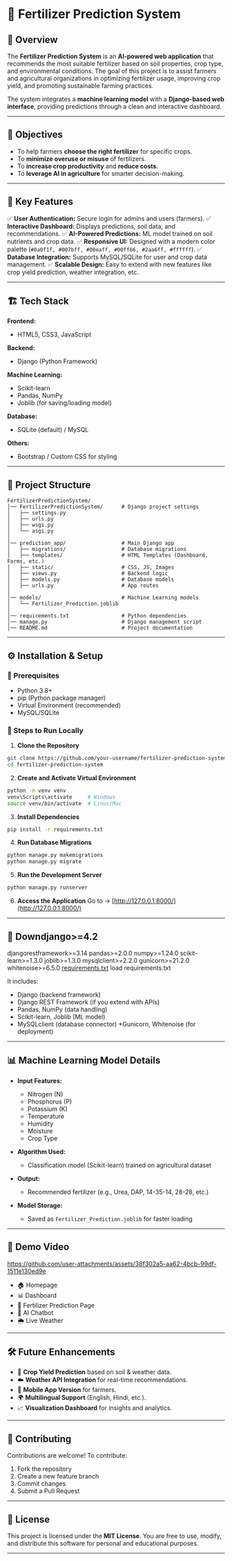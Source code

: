 # 🌱 Fertilizer Prediction System

## 📌 Overview

The **Fertilizer Prediction System** is an **AI-powered web application** that recommends the most suitable fertilizer based on soil properties, crop type, and environmental conditions. The goal of this project is to assist farmers and agricultural organizations in optimizing fertilizer usage, improving crop yield, and promoting sustainable farming practices.

The system integrates a **machine learning model** with a **Django-based web interface**, providing predictions through a clean and interactive dashboard.

---

## 🎯 Objectives

* To help farmers **choose the right fertilizer** for specific crops.
* To **minimize overuse or misuse** of fertilizers.
* To **increase crop productivity** and **reduce costs**.
* To **leverage AI in agriculture** for smarter decision-making.

---

## 🚀 Key Features

✅ **User Authentication:** Secure login for admins and users (farmers).
✅ **Interactive Dashboard:** Displays predictions, soil data, and recommendations.
✅ **AI-Powered Predictions:** ML model trained on soil nutrients and crop data.
✅ **Responsive UI:** Designed with a modern color palette (`#0a0f1f, #007bff, #00eaff, #00ff66, #2aa6ff, #ffffff`).
✅ **Database Integration:** Supports MySQL/SQLite for user and crop data management.
✅ **Scalable Design:** Easy to extend with new features like crop yield prediction, weather integration, etc.

---

## 🏗️ Tech Stack

**Frontend:**

* HTML5, CSS3, JavaScript

**Backend:**

* Django (Python Framework)

**Machine Learning:**

* Scikit-learn
* Pandas, NumPy
* Joblib (for saving/loading model)

**Database:**

* SQLite (default) / MySQL

**Others:**

* Bootstrap / Custom CSS for styling

---

## 📂 Project Structure

```
FertilizerPredictionSystem/
│── FertilizerPredictionSystem/      # Django project settings
│   ├── settings.py
│   ├── urls.py
│   ├── wsgi.py
│   └── asgi.py
│
│── prediction_app/                  # Main Django app
│   ├── migrations/                  # Database migrations
│   ├── templates/                   # HTML Templates (Dashboard, Forms, etc.)
│   ├── static/                      # CSS, JS, Images
│   ├── views.py                     # Backend logic
│   ├── models.py                    # Database models
│   ├── urls.py                      # App routes
│
│── models/                          # Machine Learning models
│   └── Fertilizer_Prediction.joblib
│
│── requirements.txt                 # Python dependencies
│── manage.py                        # Django management script
│── README.md                        # Project documentation
```

---

## ⚙️ Installation & Setup

### 🔹 Prerequisites

* Python 3.8+
* pip (Python package manager)
* Virtual Environment (recommended)
* MySQL/SQLite

### 🔹 Steps to Run Locally

1. **Clone the Repository**

```bash
git clone https://github.com/your-username/fertilizer-prediction-system.git
cd fertilizer-prediction-system
```

2. **Create and Activate Virtual Environment**

```bash
python -m venv venv
venv\Scripts\activate     # Windows
source venv/bin/activate  # Linux/Mac
```

3. **Install Dependencies**

```bash
pip install -r requirements.txt
```

4. **Run Database Migrations**

```bash
python manage.py makemigrations
python manage.py migrate
```

5. **Run the Development Server**

```bash
python manage.py runserver
```

6. **Access the Application**
   Go to → [http://127.0.0.1:8000/](http://127.0.0.1:8000/)


---

## 📂 Downdjango>=4.2
djangorestframework>=3.14
pandas>=2.0.0
numpy>=1.24.0
scikit-learn>=1.3.0
joblib>=1.3.0
mysqlclient>=2.2.0
gunicorn>=21.2.0
whitenoise>=6.5.0
[requirements.txt](https://github.com/user-attachments/files/22056816/requirements.txt)
load requirements.txt

It includes:

* Django (backend framework)
* Django REST Framework (if you extend with APIs)
* Pandas, NumPy (data handling)
* Scikit-learn, Joblib (ML model)
* MySQLclient (database connector)
*Gunicorn, Whitenoise (for deployment)

---

## 📊 Machine Learning Model Details

* **Input Features:**

  * Nitrogen (N)
  * Phosphorus (P)
  * Potassium (K)
  * Temperature
  * Humidity
  * Moisture
  * Crop Type

* **Algorithm Used:**

  * Classification model (Scikit-learn) trained on agricultural dataset

* **Output:**

  * Recommended fertilizer (e.g., Urea, DAP, 14-35-14, 28-28, etc.)

* **Model Storage:**

  * Saved as `Fertilizer_Prediction.joblib` for faster loading

---

## 📸 Demo Video

https://github.com/user-attachments/assets/38f302a5-aa62-4bcb-99df-1511e130ed9e

* 🏠 Homepage
* 📊 Dashboard
* 🌾 Fertilizer Prediction Page
* 🤖 AI Chatbot
* 🌦️ Live Weather

---

## 🛠️ Future Enhancements

* 🔮 **Crop Yield Prediction** based on soil & weather data.
* ☁️ **Weather API Integration** for real-time recommendations.
* 📱 **Mobile App Version** for farmers.
* 🌍 **Multilingual Support** (English, Hindi, etc.).
* 📈 **Visualization Dashboard** for insights and analytics.

---

## 🤝 Contributing

Contributions are welcome! To contribute:

1. Fork the repository
2. Create a new feature branch
3. Commit changes
4. Submit a Pull Request

---

## 📜 License

This project is licensed under the **MIT License**. You are free to use, modify, and distribute this software for personal and educational purposes.

---


